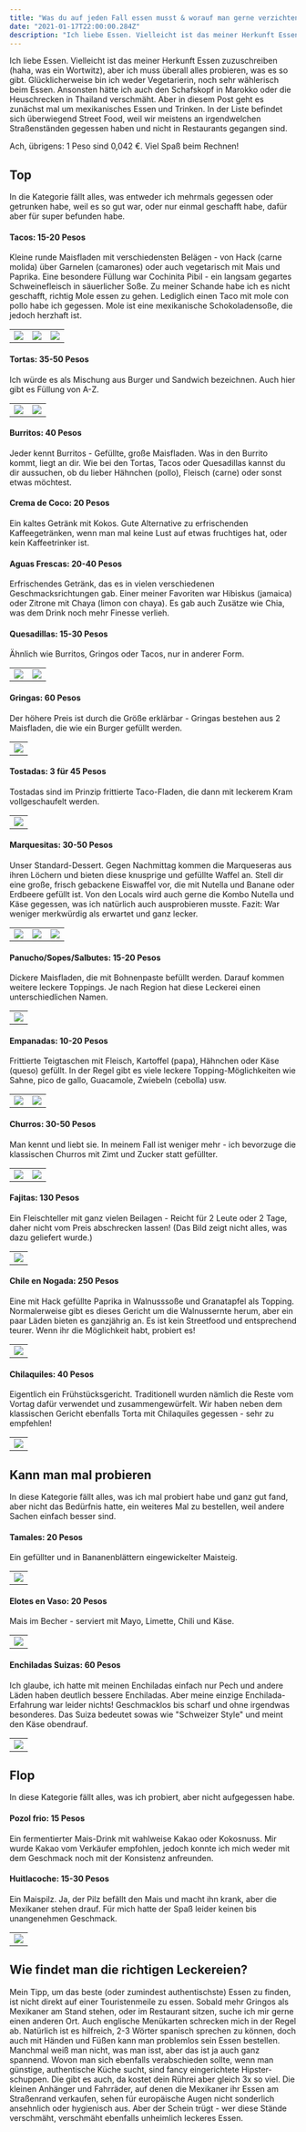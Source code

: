 ```yaml
---
title: "Was du auf jeden Fall essen musst & worauf man gerne verzichten kann: Mexican Street Food Edition"
date: "2021-01-17T22:00:00.284Z"
description: "Ich liebe Essen. Vielleicht ist das meiner Herkunft Essen zuzuschreiben (haha, was ein Wortwitz), aber ich muss überall alles probieren, was es so gibt. Glücklicherweise bin ich weder Vegetarierin, noch sehr wählerisch beim Essen. Ansonsten hätte ich auch den Schafskopf in Marokko..."
---
```


Ich liebe Essen. Vielleicht ist das meiner Herkunft Essen zuzuschreiben (haha, was ein Wortwitz), aber ich muss überall alles probieren, was es so gibt. Glücklicherweise bin ich weder Vegetarierin, noch sehr wählerisch beim Essen. Ansonsten hätte ich auch den Schafskopf in Marokko oder die Heuschrecken in Thailand verschmäht.
Aber in diesem Post geht es zunächst mal um mexikanisches Essen und Trinken. In der Liste befindet sich überwiegend Street Food, weil wir meistens an irgendwelchen Straßenständen gegessen haben und nicht in Restaurants gegangen sind.

Ach, übrigens: 1 Peso sind 0,042 €. Viel Spaß beim Rechnen!

## Top
In die Kategorie fällt alles, was entweder ich mehrmals gegessen oder getrunken habe, weil es so gut war, oder nur einmal geschafft habe, dafür aber für super befunden habe.

#### Tacos: 15-20 Pesos
Kleine runde Maisfladen mit verschiedensten Belägen - von Hack (carne molida) über Garnelen (camarones) oder auch vegetarisch mit Mais und Paprika. Eine besondere Füllung war Cochinita Pibil - ein langsam gegartes Schweinefleisch in säuerlicher Soße.
Zu meiner Schande habe ich es nicht geschafft, richtig Mole essen zu gehen. Lediglich einen Taco mit mole con pollo habe ich gegessen. Mole ist eine mexikanische Schokoladensoße, die jedoch herzhaft ist.
<table>
  <tr>
    <td valign="top"><img src="Tacos1.jpg"></td>
    <td valign="top"><img src="tacoscochinita.jpg"></td>
    <td valign="top"><img src="shrimptacos.jpg"></td>
  </tr>
 </table>

#### Tortas: 35-50 Pesos
Ich würde es als Mischung aus Burger und Sandwich bezeichnen. Auch hier gibt es Füllung von A-Z.
<table>
  <tr>
    <td valign="top"><img src="torta.jpg"></td>
    <td valign="top"><img src="torta2.jpg"></td>
  </tr>
 </table>

#### Burritos: 40 Pesos
Jeder kennt Burritos - Gefüllte, große Maisfladen. Was in den Burrito kommt, liegt an dir. Wie bei den Tortas, Tacos oder Quesadillas kannst du dir aussuchen, ob du lieber Hähnchen (pollo), Fleisch (carne) oder sonst etwas möchtest.

#### Crema de Coco: 20 Pesos
Ein kaltes Getränk mit Kokos. Gute Alternative zu erfrischenden Kaffeegetränken, wenn man mal keine Lust auf etwas fruchtiges hat, oder kein Kaffeetrinker ist.

#### Aguas Frescas: 20-40 Pesos
Erfrischendes Getränk, das es in vielen verschiedenen Geschmacksrichtungen gab. Einer meiner Favoriten war Hibiskus (jamaica) oder Zitrone mit Chaya (limon con chaya). Es gab auch Zusätze wie Chia, was dem Drink noch mehr Finesse verlieh.

#### Quesadillas: 15-30 Pesos
Ähnlich wie Burritos, Gringos oder Tacos, nur in anderer Form.
<table>
  <tr>
    <td valign="top"><img src="quesadilla_tacos.jpg"></td>
    <td valign="top"><img src="quesadilla2.jpg"></td>
  </tr>
 </table>

 #### Gringas: 60 Pesos
 Der höhere Preis ist durch die Größe erklärbar - Gringas bestehen aus 2 Maisfladen, die wie ein Burger gefüllt werden.
<table>
  <tr>
    <td valign="top"><img src="gringa.jpg"></td>
  </tr>
 </table>

#### Tostadas: 3 für 45 Pesos
Tostadas sind im Prinzip frittierte Taco-Fladen, die dann mit leckerem Kram vollgeschaufelt werden.
<table>
  <tr>
    <td valign="top"><img src="tostadas.jpg"></td>
  </tr>
 </table>

#### Marquesitas: 30-50 Pesos
Unser Standard-Dessert. Gegen Nachmittag kommen die Marqueseras aus ihren Löchern und bieten diese knusprige und gefüllte Waffel an. Stell dir eine große, frisch gebackene Eiswaffel vor, die mit Nutella und Banane oder Erdbeere gefüllt ist. Von den Locals wird auch gerne die Kombo Nutella und Käse gegessen, was ich natürlich auch ausprobieren musste. Fazit: War weniger merkwürdig als erwartet und ganz lecker. 
<table>
  <tr>
    <td valign="top"><img src="marquesita2.jpg"></td>
    <td valign="top"><img src="marquesita3.jpg"></td>
    <td valign="top"><img src="Marquesitas3.jpg"></td>
  </tr>
 </table>

#### Panucho/Sopes/Salbutes: 15-20 Pesos
Dickere Maisfladen, die mit Bohnenpaste befüllt werden. Darauf kommen weitere leckere Toppings. Je nach Region hat diese Leckerei einen unterschiedlichen Namen.
<table>
  <tr>
    <td valign="top"><img src="sopes2.jpg"></td>
  </tr>
 </table>

#### Empanadas: 10-20 Pesos
Frittierte Teigtaschen mit Fleisch, Kartoffel (papa), Hähnchen oder Käse (queso) gefüllt. In der Regel gibt es viele leckere Topping-Möglichkeiten wie Sahne, pico de gallo, Guacamole, Zwiebeln (cebolla) usw.

<table>
  <tr>
    <td valign="top"><img src="Empanada1.jpg"></td>
    <td valign="top"><img src="empanada2.jpg"></td>
  </tr>
 </table>

#### Churros: 30-50 Pesos
Man kennt und liebt sie. In meinem Fall ist weniger mehr - ich bevorzuge die klassischen Churros mit Zimt und Zucker statt gefüllter.
<table>
  <tr>
    <td valign="top"><img src="Churros.jpg"></td>
    <td valign="top"><img src="churrosfilled.jpg"></td>
  </tr>
 </table>

#### Fajitas: 130 Pesos
Ein Fleischteller mit ganz vielen Beilagen - Reicht für 2 Leute oder 2 Tage, daher nicht vom Preis abschrecken lassen! (Das Bild zeigt nicht alles, was dazu geliefert wurde.)

<table>
  <tr>
    <td valign="top"><img src="fajit.jpg"></td>
  </tr>
 </table>

 #### Chile en Nogada: 250 Pesos
 Eine mit Hack gefüllte Paprika in Walnusssoße und Granatapfel als Topping. Normalerweise gibt es dieses Gericht um die Walnussernte herum, aber ein paar Läden bieten es ganzjährig an. Es ist kein Streetfood und entsprechend teurer. Wenn ihr die Möglichkeit habt, probiert es! 

 <table>
  <tr>
    <td valign="top"><img src="chileennogada.jpg"></td>
  </tr>
 </table>

#### Chilaquiles: 40 Pesos
Eigentlich ein Frühstücksgericht. Traditionell wurden nämlich die Reste vom Vortag dafür verwendet und zusammengewürfelt. Wir haben neben dem klassischen Gericht ebenfalls Torta mit Chilaquiles gegessen - sehr zu empfehlen!

 <table>
  <tr>
    <td valign="top"><img src="chilaquiles.jpg"></td>
  </tr>
 </table>

## Kann man mal probieren
In diese Kategorie fällt alles, was ich mal probiert habe und ganz gut fand, aber nicht das Bedürfnis hatte, ein weiteres Mal zu bestellen, weil andere Sachen einfach besser sind.

#### Tamales: 20 Pesos
Ein gefüllter und in Bananenblättern eingewickelter Maisteig. 
 <table>
  <tr>
    <td valign="top"><img src="tamales_pozol.jpg"></td>
  </tr>
 </table>

#### Elotes en Vaso: 20 Pesos
Mais im Becher - serviert mit Mayo, Limette, Chili und Käse.
 <table>
  <tr>
    <td valign="top"><img src="eloteenvaso.jpg"></td>
  </tr>
 </table>

#### Enchiladas Suizas: 60 Pesos
Ich glaube, ich hatte mit meinen Enchiladas einfach nur Pech und andere Läden haben deutlich bessere Enchiladas. Aber meine einzige Enchilada-Erfahrung war leider nichts! Geschmacklos bis scharf und ohne irgendwas besonderes. Das Suiza bedeutet sowas wie "Schweizer Style" und meint den Käse obendrauf.
 <table>
  <tr>
    <td valign="top"><img src="Enchilada.jpg"></td>
  </tr>
 </table>


## Flop
In diese Kategorie fällt alles, was ich probiert, aber nicht aufgegessen habe.

#### Pozol frio: 15 Pesos
Ein fermentierter Mais-Drink mit wahlweise Kakao oder Kokosnuss. Mir wurde Kakao vom Verkäufer empfohlen, jedoch konnte ich mich weder mit dem Geschmack noch mit der Konsistenz anfreunden.

#### Huitlacoche: 15-30 Pesos
Ein Maispilz. Ja, der Pilz befällt den Mais und macht ihn krank, aber die Mexikaner stehen drauf. Für mich hatte der Spaß leider keinen bis unangenehmen Geschmack.
 <table>
  <tr>
    <td valign="top"><img src="quesadillahuitlacoche.jpg"></td>
  </tr>
 </table>

## Wie findet man die richtigen Leckereien?
Mein Tipp, um das beste (oder zumindest authentischste) Essen zu finden, ist nicht direkt auf einer Touristenmeile zu essen. Sobald mehr Gringos als Mexikaner am Stand stehen, oder im Restaurant sitzen, suche ich mir gerne einen anderen Ort. Auch englische Menükarten schrecken mich in der Regel ab. Natürlich ist es hilfreich, 2-3 Wörter spanisch sprechen zu können, doch auch mit Händen und Füßen kann man problemlos sein Essen bestellen. Manchmal weiß man nicht, was man isst, aber das ist ja auch ganz spannend. Wovon man sich ebenfalls verabschieden sollte, wenn man günstige, authentische Küche sucht, sind fancy eingerichtete Hipster-schuppen. Die gibt es auch, da kostet dein Rührei aber gleich 3x so viel. 
Die kleinen Anhänger und Fahrräder, auf denen die Mexikaner ihr Essen am Straßenrand verkaufen, sehen für europäische Augen nicht sonderlich ansehnlich oder hygienisch aus. Aber der Schein trügt - wer diese Stände verschmäht, verschmäht ebenfalls unheimlich leckeres Essen.